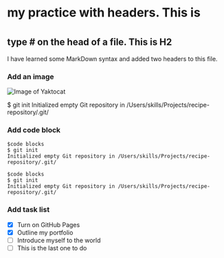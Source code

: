 # my practice with headers. This is <H1>
## type # on the head of a file. This is H2
I have learned some MarkDown syntax and added two headers to this file.

### Add an image
![Image of Yaktocat](https://octodex.github.com/images/yaktocat.png)

$ git init
Initialized empty Git repository in /Users/skills/Projects/recipe-repository/.git/
### Add code block
~~~
$code blocks
$ git init
Initialized empty Git repository in /Users/skills/Projects/recipe-repository/.git/
~~~

```
$code blocks
$ git init
Initialized empty Git repository in /Users/skills/Projects/recipe-repository/.git/
```
### Add task list
- [x] Turn on GitHub Pages
- [x] Outline my portfolio
- [ ] Introduce myself to the world
- [ ] This is the last one to do 
